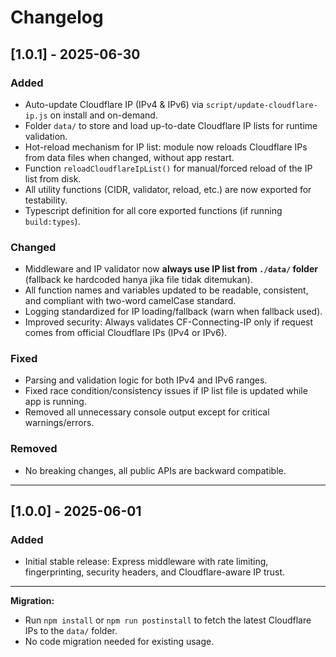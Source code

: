 # Changelog

## [1.0.1] - 2025-06-30

### Added
- Auto-update Cloudflare IP (IPv4 & IPv6) via `script/update-cloudflare-ip.js` on install and on-demand.
- Folder `data/` to store and load up-to-date Cloudflare IP lists for runtime validation.
- Hot-reload mechanism for IP list: module now reloads Cloudflare IPs from data files when changed, without app restart.
- Function `reloadCloudflareIpList()` for manual/forced reload of the IP list from disk.
- All utility functions (CIDR, validator, reload, etc.) are now exported for testability.
- Typescript definition for all core exported functions (if running `build:types`).

### Changed
- Middleware and IP validator now **always use IP list from `./data/` folder** (fallback ke hardcoded hanya jika file tidak ditemukan).
- All function names and variables updated to be readable, consistent, and compliant with two-word camelCase standard.
- Logging standardized for IP loading/fallback (warn when fallback used).
- Improved security: Always validates CF-Connecting-IP only if request comes from official Cloudflare IPs (IPv4 or IPv6).

### Fixed
- Parsing and validation logic for both IPv4 and IPv6 ranges.
- Fixed race condition/consistency issues if IP list file is updated while app is running.
- Removed all unnecessary console output except for critical warnings/errors.

### Removed
- No breaking changes, all public APIs are backward compatible.

---

## [1.0.0] - 2025-06-01

### Added
- Initial stable release: Express middleware with rate limiting, fingerprinting, security headers, and Cloudflare-aware IP trust.

---

**Migration:**  
- Run `npm install` or `npm run postinstall` to fetch the latest Cloudflare IPs to the `data/` folder.
- No code migration needed for existing usage.